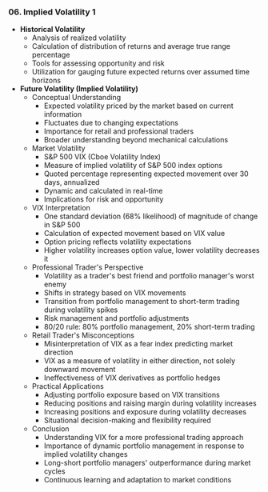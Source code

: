 ### 06. Implied Volatility 1
- **Historical Volatility**
    - Analysis of realized volatility
    - Calculation of distribution of returns and average true range percentage
    - Tools for assessing opportunity and risk
    - Utilization for gauging future expected returns over assumed time horizons
- **Future Volatility (Implied Volatility)**
    - Conceptual Understanding
        - Expected volatility priced by the market based on current information
        - Fluctuates due to changing expectations
        - Importance for retail and professional traders
        - Broader understanding beyond mechanical calculations
    - Market Volatility
        - S&P 500 VIX (Cboe Volatility Index)
        - Measure of implied volatility of S&P 500 index options
        - Quoted percentage representing expected movement over 30 days, annualized
        - Dynamic and calculated in real-time
        - Implications for risk and opportunity
    - VIX Interpretation
        - One standard deviation (68% likelihood) of magnitude of change in S&P 500
        - Calculation of expected movement based on VIX value
        - Option pricing reflects volatility expectations
        - Higher volatility increases option value, lower volatility decreases it
    - Professional Trader's Perspective
        - Volatility as a trader's best friend and portfolio manager's worst enemy
        - Shifts in strategy based on VIX movements
        - Transition from portfolio management to short-term trading during volatility spikes
        - Risk management and portfolio adjustments
        - 80/20 rule: 80% portfolio management, 20% short-term trading
    - Retail Trader's Misconceptions
        - Misinterpretation of VIX as a fear index predicting market direction
        - VIX as a measure of volatility in either direction, not solely downward movement
        - Ineffectiveness of VIX derivatives as portfolio hedges
    - Practical Applications
        - Adjusting portfolio exposure based on VIX transitions
        - Reducing positions and raising margin during volatility increases
        - Increasing positions and exposure during volatility decreases
        - Situational decision-making and flexibility required
    - Conclusion
        - Understanding VIX for a more professional trading approach
        - Importance of dynamic portfolio management in response to implied volatility changes
        - Long-short portfolio managers' outperformance during market cycles
        - Continuous learning and adaptation to market conditions
